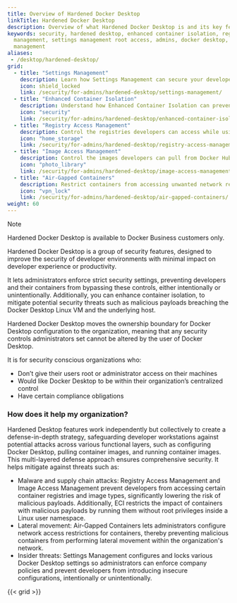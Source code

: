 ```yaml
---
title: Overview of Hardened Docker Desktop
linkTitle: Hardened Docker Desktop
description: Overview of what Hardened Docker Desktop is and its key features
keywords: security, hardened desktop, enhanced container isolation, registry access
  management, settings management root access, admins, docker desktop, image access
  management
aliases:
 - /desktop/hardened-desktop/
grid:
  - title: "Settings Management"
    description: Learn how Settings Management can secure your developers' workflows.
    icon: shield_locked
    link: /security/for-admins/hardened-desktop/settings-management/
  - title: "Enhanced Container Isolation"
    description: Understand how Enhanced Container Isolation can prevent container attacks.
    icon: "security"
    link: /security/for-admins/hardened-desktop/enhanced-container-isolation/
  - title: "Registry Access Management"
    description: Control the registries developers can access while using Docker Desktop.
    icon: "home_storage"
    link: /security/for-admins/hardened-desktop/registry-access-management/
  - title: "Image Access Management"
    description: Control the images developers can pull from Docker Hub.
    icon: "photo_library"
    link: /security/for-admins/hardened-desktop/image-access-management/
  - title: "Air-Gapped Containers"
    description: Restrict containers from accessing unwanted network resources.
    icon: "vpn_lock"
    link: /security/for-admins/hardened-desktop/air-gapped-containers/
weight: 60
---
```


> [!NOTE]
>
> Hardened Docker Desktop is available to Docker Business customers only.

Hardened Docker Desktop is a group of security features, designed to improve the security of developer environments with minimal impact on developer experience or productivity.

It lets administrators enforce strict security settings, preventing developers and their containers from bypassing these controls, either intentionally or unintentionally. Additionally, you can enhance container isolation, to mitigate potential security threats such as malicious payloads breaching the Docker Desktop Linux VM and the underlying host.

Hardened Docker Desktop moves the ownership boundary for Docker Desktop configuration to the organization, meaning that any security controls administrators set cannot be altered by the user of Docker Desktop. 

It is for security conscious organizations who:
- Don’t give their users root or administrator access on their machines
- Would like Docker Desktop to be within their organization’s centralized control
- Have certain compliance obligations

### How does it help my organization?

Hardened Desktop features work independently but collectively to create a defense-in-depth strategy, safeguarding developer workstations against potential attacks across various functional layers, such as configuring Docker Desktop, pulling container images, and running container images. This multi-layered defense approach ensures comprehensive security. It helps mitigate against threats such as:

 - Malware and supply chain attacks: Registry Access Management and Image Access Management prevent developers from accessing certain container registries and image types, significantly lowering the risk of malicious payloads. Additionally, ECI restricts the impact of containers with malicious payloads by running them without root privileges inside a Linux user namespace.
 - Lateral movement: Air-Gapped Containers lets administrators configure network access restrictions for containers, thereby preventing malicious containers from performing lateral movement within the organization's network.
 - Insider threats: Settings Management configures and locks various Docker Desktop settings so administrators can enforce company policies and prevent developers from introducing insecure configurations, intentionally or unintentionally.

{{< grid >}}
